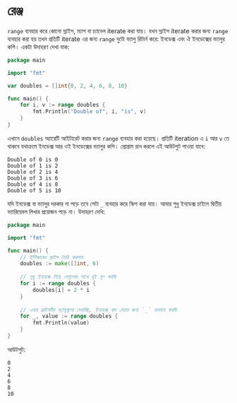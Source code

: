 # রেঞ্জ

`range` ব্যবহার করে কোনো স্লাইস, ম্যাপ বা চ্যানেল iterate করা যায়। যখন স্লাইস iterate করার জন্য `range` ব্যবহার করা হয় তখন প্রতিটি iterate এর জন্য `range` দুটো ভ্যালু রিটার্ন করে: ইনডেক্স এবং ঐ ইনডেক্সের ভ্যালুর কপি। একটা উদাহরণ দেখা যাক:  
```go
package main

import "fmt"

var doubles = []int{0, 2, 4, 6, 8, 10}

func main() {
	for i, v := range doubles {
		fmt.Println("Double of", i, "is", v)
	}
}
```

এখানে `doubles` অ্যারেটি আইটারেট করার জন্য `range` ব্যবহার করা হয়েছে। প্রতিটি iteration এ `i` আর `v` তে থাকবে যথাক্রমে ইনডেক্স আর ওই ইনডেক্সের ভ্যালুর কপি। প্রোগ্রাম রান করলে এই আউটপুট পাওয়া যাবে:  

```
Double of 0 is 0
Double of 1 is 2
Double of 2 is 4
Double of 3 is 6
Double of 4 is 8
Double of 5 is 10
```

যদি ইনডেক্স বা ভ্যালুর দরকার না পড়ে তবে সেটা `_` ব্যবহার করে স্কিপ করা যায়। আবার শুধু ইনডেক্স চাইলে দ্বিতীয় ভ্যারিয়েবল লিখার প্রয়োজন পড়ে না। উদাহরণ দেখি:  
```go
package main

import "fmt"

func main() {
    // ইন্টিজারের স্লাইস তৈরি করলাম
    doubles := make([]int, 6)
    
    // শুধু ইনডেক্স নিয়ে সেগুলোর সাথে দুই গুণ করছি
	for i := range doubles {
		doubles[i] = 2 * i
    }
    
    // এবার স্লাইসটির ভ্যালুগুলো দেখাচ্ছি, ইনডেক্স বাদ দেয়ার জন্য `_` ব্যবহার করছি
	for _, value := range doubles {
		fmt.Println(value)
	}
}
```

আউটপুট:  
```
0
2
4
6
8
10
```